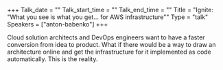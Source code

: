 +++
Talk_date = ""
Talk_start_time = ""
Talk_end_time = ""
Title = "Ignite: \"What you see is what you get… for AWS infrastructure\""
Type = "talk"
Speakers = ["anton-babenko"]
+++

Cloud solution architects and DevOps engineers want to have a faster conversion from idea to product. What if there would be a way to draw an architecture online and get the infrastructure for it implemented as code automatically. This is the reality.
